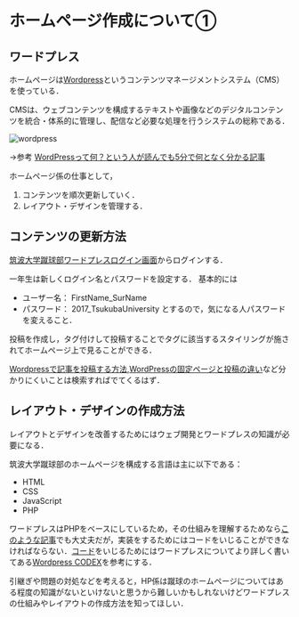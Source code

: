 # ホームページ作成について①

## ワードプレス

ホームページは[Wordpress](https://ja.wordpress.com/)というコンテンツマネージメントシステム（CMS）を使っている．

CMSは、ウェブコンテンツを構成するテキストや画像などのデジタルコンテンツを統合・体系的に管理し、配信など必要な処理を行うシステムの総称である．

![wordpress](https://www.seohacks.net/cms/wp-content/uploads/2013/10/wp-bunri.jpg)

→参考
[WordPressって何？という人が読んでも5分で何となく分かる記事](https://www.seohacks.net/blog/uncategorized/1047/)

ホームページ係の仕事として，

1. コンテンツを順次更新していく．
2. レイアウト・デザインを管理する．

## コンテンツの更新方法
[筑波大学蹴球部ワードプレスログイン画面](http://www.tsukuba-univ-fc.sakuraweb.com/wordpress/wp-admin/index.php)からログインする．

一年生は新しくログイン名とパスワードを設定する．
基本的には
- ユーザー名：    FirstName_SurName
- パスワード：    2017_TsukubaUniversity
とするので，気になる人パスワードを変えること．

投稿を作成し，タグ付けして投稿することでタグに該当するスタイリングが施されてホームページ上で見ることができる．

[Wordpressで記事を投稿する方法](http://www.flopdesign.com/blog/web/1886/),[WordPressの固定ページと投稿の違い](https://bazubu.com/difference-btw-post-and-page-24075.html)など分かりにくいことは検索すればでてくるはず．

## レイアウト・デザインの作成方法
レイアウトとデザインを改善するためにはウェブ開発とワードプレスの知識が必要になる．

筑波大学蹴球部のホームページを構成する言語は主に以下である：
- HTML
- CSS
- JavaScript
- PHP

ワードプレスはPHPをベースにしているため，その仕組みを理解するためなら[このような記事](http://wp-exp.com/blog/loop/)でも大丈夫だが，実装をするためにはコードをいじることができなければならない．[コード](https://wpdocs.osdn.jp/%E3%83%AB%E3%83%BC%E3%83%97)をいじるためにはワードプレスについてより詳しく書いてある[Wordpress CODEX](https://wpdocs.osdn.jp/Main_Page)を参考にする．

引継ぎや問題の対処などを考えると，HP係は蹴球のホームページについてはある程度の知識がないといけないと思うから難しいかもしれないけどワードプレスの仕組みやレイアウトの作成方法を知ってほしい．